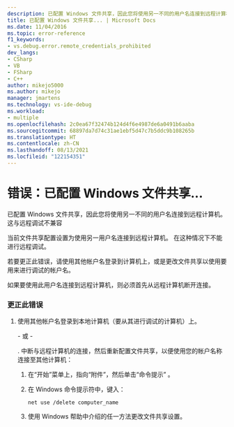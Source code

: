 ```yaml
---
description: 已配置 Windows 文件共享，因此您将使用另一不同的用户名连接到远程计算机。
title: 已配置 Windows 文件共享... | Microsoft Docs
ms.date: 11/04/2016
ms.topic: error-reference
f1_keywords:
- vs.debug.error.remote_credentials_prohibited
dev_langs:
- CSharp
- VB
- FSharp
- C++
author: mikejo5000
ms.author: mikejo
manager: jmartens
ms.technology: vs-ide-debug
ms.workload:
- multiple
ms.openlocfilehash: 2c0ea67f32474b124d4f6e4987de6a0491b6aaba
ms.sourcegitcommit: 68897da7d74c31ae1ebf5d47c7b5ddc9b108265b
ms.translationtype: HT
ms.contentlocale: zh-CN
ms.lasthandoff: 08/13/2021
ms.locfileid: "122154351"
---
```

# <a name="error-windows-file-sharing-has-been-configured"></a>错误：已配置 Windows 文件共享...
已配置 Windows 文件共享，因此您将使用另一不同的用户名连接到远程计算机。 这与远程调试不兼容

 当前文件共享配置设置为使用另一用户名连接到远程计算机。 在这种情况下不能进行远程调试。

 若要更正此错误，请使用其他帐户名登录到计算机上，或是更改文件共享以使用要用来进行调试的帐户名。

 如果要使用此用户名连接到远程计算机，则必须首先从远程计算机断开连接。

### <a name="to-correct-this-error"></a>更正此错误

1. 使用其他帐户名登录到本地计算机（要从其进行调试的计算机）上。

     \- 或 -

     . 中断与远程计算机的连接，然后重新配置文件共享，以便使用您的帐户名称连接至其他计算机：

    1. 在“开始”菜单上，指向“附件”，然后单击“命令提示”  。

    2. 在 Windows 命令提示符中，键入：

         `net use /delete computer_name`

    3. 使用 Windows 帮助中介绍的任一方法更改文件共享设置。
